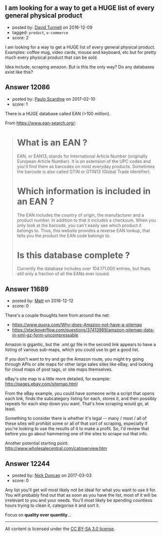 ## I am looking for a way to get a HUGE list of every general physical product

- posted by: [David Tunnell](https://stackexchange.com/users/9814024/david-tunnell) on 2016-12-09
- tagged: `product`, `e-commerce`
- score: 2

<p>I am looking for a way to get a HUGE list of every general physical product. Examples: coffee mug, video cards, mouse and keyboard, etc but for pretty much every physical product that can be sold.</p>

<p>Idea include, scraping amazon. But is this the only way? Do any databases exist like this?</p>



## Answer 12086

- posted by: [Paulo Scardine](https://stackexchange.com/users/199019/paulo-scardine) on 2017-02-10
- score: 1

<p>There is a HUGE database called EAN (>100 million).</p>

<p>From <a href="https://www.ean-search.org/" rel="nofollow noreferrer">https://www.ean-search.org/</a>:</p>

<blockquote>
  <h1>What is an EAN ?</h1>
  
  <p>EAN, or EAN13, stands for International Article Number (originally European Article Number). It is an extension of the UPC codes and you'll find them as barcodes on most everyday products. Sometimes the barcode is also called GTIN or GTIN13 (Global Trade Identifier).</p>
  
  <h1>Which information is included in an EAN ?</h1>
  
  <p>The EAN includes the country of origin, the manufacturer and a product number. In addition to that it includes a checksum.
  When you only look at the barcode, you can't easily see which product it belongs to. Thus, this website provides a reverse EAN lookup, that tells you the product the EAN code belongs to.</p>
  
  <h1>Is this database complete ?</h1>
  
  <p>Currently the database includes over 104.171.000 entries, but thats still only a fraction of all the EANs ever issued.</p>
</blockquote>



## Answer 11689

- posted by: [Matt](https://stackexchange.com/users/499963/matt) on 2016-12-12
- score: 0

<p>There's a couple thoughts here from around the net: </p>

<ul>
<li><a href="https://www.quora.com/Why-does-Amazon-not-have-a-sitemap" rel="nofollow noreferrer">https://www.quora.com/Why-does-Amazon-not-have-a-sitemap</a></li>
<li><a href="https://stackoverflow.com/questions/37413989/amazon-sitemap-data-in-xml-gz-form-uncompressable">https://stackoverflow.com/questions/37413989/amazon-sitemap-data-in-xml-gz-form-uncompressable</a></li>
</ul>

<p>Amazon is gigantic, but the .xml.gz file in the second link appears to have a listing of various sub-maps, which you could use to get a good list. </p>

<p>If you don't want to try and go the Amazon route, you might try going through APIs or site maps for other large sales sites like eBay, and looking for cloud maps of post tags, or site maps themselves. </p>

<p>eBay's site map is a little more detailed, for example: <a href="http://pages.ebay.com/sitemap.html" rel="nofollow noreferrer">http://pages.ebay.com/sitemap.html</a></p>

<p>From the eBay example, you could have someone write a script that opens each link, finds the subcategory listing for each, stores it, and then possibly repeats for each step down you want. That's how scraping would go, at least. </p>

<p>Something to consider there is whether it's legal -- many / most / all of these sites will prohibit some or all of that sort of scraping, especially if you're looking to use the results of it to make a profit. So, I'd review that before you go about hammering one of the sites to scrape out that info. </p>

<p>Another potential starting point: <a href="http://www.wholesalecentral.com/catoverview.htm" rel="nofollow noreferrer">http://www.wholesalecentral.com/catoverview.htm</a></p>



## Answer 12244

- posted by: [Nick Duncan](https://stackexchange.com/users/5384292/nick-duncan) on 2017-03-03
- score: 0

<p>Any list you'll get will most likely not be ideal for what you want to use it for. You will probably find out that as soon as you have the list, most of it will be irrelevant to you and your needs. You'll most likely be spending countless hours trying to clean it, categorise it and sort it.</p>

<p>Focus on <strong>quality over quantity</strong>...</p>




---

All content is licensed under the [CC BY-SA 3.0 license](https://creativecommons.org/licenses/by-sa/3.0/).
